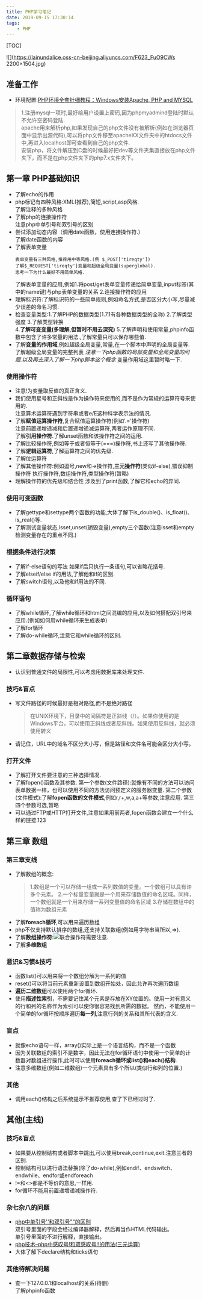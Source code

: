 ```yaml
---
title: PHP学习笔记  
date: 2019-09-15 17:30:14  
tags:  
    - PHP  
---
```

[TOC]

![](https://lainundalice.oss-cn-beijing.aliyuncs.com/F623_FuO9CWs 2200×1504.jpg)  
<!-- more -->  
## 准备工作  
* 环境配置:[PHP环境全套针细教程：Windows安装Apache, PHP and MYSQL](https://zhuanlan.zhihu.com/p/81050071)  
> 1.注册mysql一项时,最好给用户设置上密码,因为phpmyadmind登陆时默认不允许空密码登陆.  
  apache用来解析php,如果发现自己的php文件没有被解析(例如在浏览器页面中显示出源代码),可以将php文件移至apacheXX文件夹中的htdocs文件中,再进入localhost即可查看到自己的php文件.  
  安装php，将文件解压到C盘的时候最好把dev等文件夹集直接放在php文件夹下，而不是在php文件夹下的php7.x文件夹下。  
## 第一章 PHP基础知识   
* 了解echo的作用  
* php标记有四种风格:XML(推荐),简短,script,asp风格.  
  了解注释的多种风格  
* 了解php的连接操作符  
  注意php中单引号和双引号的区别  
* 尝试添加动态内容（调用date函数，使用连接操作符.）  
  了解date函数的内容  
* 了解表单变量  
  ```  
  表单变量有三种风格,推荐用中等风格.(例 $_POST['tireqty'])  
  了解$_REQUEST['tireqty']变量和超级全局变量(superglobal).  
  思考一下为什么最好不用简单风格.  
  ```  
  了解表单变量的应用,例如1.将post/get表单变量传递给简单变量,input标签(其中的name键)与php表单变量的关系 2.连接操作符的应用  
* 理解标识符:了解标识符的一些简单规则,例如命名方式,是否区分大小写,尽量减少误差的命名习惯.  
* 检查变量类型:1.了解PHP的数据类型(1.7.1有各种数据类型的全称) 2.了解类型强度 3.了解类型转换  
  4.**了解可变变量(多理解,但暂时不用去深究)** 5.了解声明和使用常量,phpinfo函数中包含了许多常量的用法.,了解常量只可以保存哪些值.  
* 了解**变量的作用域**,例如超级全局变量,常量,在一个脚本中声明的全局变量等.  
  了解超级全局变量的完整列表
  *注意一下php函数的局部变量和全局变量的问题.以及再去深入了解一下php脚本这个概念*
  变量作用域这里暂时略一下.  


### 使用操作符  
* 注意!为变量取反值的真正含义.  
* 我们使用星号和正斜线是作为操作符来使用的,而不是作为常规的运算符号来使用的.  
  注意算术运算符遇到字符串或者e/E这种科学表示法的情况.  
* 了解**赋值运算操作符**,复合赋值运算操作符(例如'.='操作符)  
  注意前置递增递减和后置递增递减运算符,两者运作原理不同.  
  了解**引用操作符**.了解unset函数和该操作符之间的运用.  
* 了解比较操作符,例如等于或者恒等于(===)操作符,书上还写了其他操作符.  
* 了解**逻辑运算符**,了解运算符之间的优先级.
* 了解位运算符
* 了解其他操作符:例如逗号,new和->操作符,**三元操作符**(类似if-else),错误抑制操作符
  执行操作符,数组操作符,类型操作符(暂略)
* 理解操作符的优先级和结合性
  涉及到了print函数,了解它和echo的异同.

### 使用可变函数
* 了解gettype和settype两个函数的功能,大体了解下is_double()、is_float()、is_real()等.
* 了解测试变量状态,isset,unset(销毁变量),empty三个函数(注意isset和empty检测变量存在的重点不同.)

### 根据条件进行决策
* 了解if-else语句的写法
  如果if后只执行一条语句,可以省略花括号.
* 了解elseif/else if的用法,了解他和if的区别.
* 了解switch语句,以及他和if用法的不同.

### 循环语句
* 了解while循环,了解while循环和html之间混编的应用,以及如何搭配双引号来应用.(例如如何用while循环来生成表单)
* 了解for循环
* 了解do-while循环,注意它和while循环的区别.

## 第二章数据存储与检索
* 认识到普通文件的局限性,可以考虑用数据库来处理文件.

### 技巧&盲点
* 写文件路径的时候最好是相对路径,而不是绝对路径
  >在UNIX环境下，目录中的间隔符是正斜线（/）。如果你使用的是Windows平台，可以使用正斜线或者反斜线。如果使用反斜线，就必须使用转义
* 请记住，URL中的域名不区分大小写，但是路径和文件名可能会区分大小写。
### 打开文件
* 了解打开文件要注意的三种选择情况.
* 了解fopen()函数及其参数.
  第一个参数(文件路径):就像有不同的方法可以访问表单数据一样，也可以使用不同的方法访问预定义的服务器变量.
  第二个参数(文件模式):了解**fopen函数的文件模式**,例如r,r+,w,a,a+等参数,注意应用.
  第三四个参数可选,暂略
* 可以通过FTP或HTTP打开文件,注意如果用前两者,fopen函数会建立一个什么样的链接.123


## 第三章 数组

### 第三章支线
* 了解数组的概念:
  >1.数组是一个可以存储一组或一系列数值的变量。一个数组可以具有许多个元素。
   2.一个标量变量就是一个用来存储数值的命名区域。同样，一个数组就是一个用来存储一系列变量值的命名区域
   3.存储在数组中的值称为数组元素
* 了解**foreach循环**,可以用来遍历数组
* php不仅支持默认排序的数组,还支持关联数组(例如用字符串当所以,=>).
* 了解**数组操作符**:![](https://lainundalice.oss-cn-beijing.aliyuncs.com/img/20190925154108.png)联合操作符需要注意.
* 了解**多维数组**


### 意识&习惯&技巧
* 函数list()可以用来将一个数组分解为一系列的值
* reset()可以将当前元素重新设置到数组开始处，因此允许再次遍历数组
* **遍历二维数组**可以使用两个for循环.
* 使用**描述性索引**，不需要记住某个元素是存放在XY位置的。使用一对有意义的行和列的名称作为索引可以使你很容易找到所需的数据。
  然而，不能使用一个简单的for循环按顺序遍历**每一列**,注意行列的关系和其所代表的含义.

### 盲点
* 就像echo语句一样，array()实际上是一个语言结构，而不是一个函数
* 因为关联数组的索引不是数字，因此无法在for循环语句中使用一个简单的计数器对数组进行操作,此时可以使用**foreach循环或list()和each()结构**.
* 注意多维数组(例如二维数组)一个元素具有多个所以(类似行和列的位置.)

### 其他
* 调用each()结构之后系统提示不推荐使用,查了下已经过时了.

## 其他(主线)
### 技巧&盲点
* 如果要从控制结构或者脚本中跳出,可以使用break,continue,exit.注意三者的区别.
* 控制结构可以进行语法替换(除了do-while),例如endif、endswitch、endwhile、endfor或endforeach
* !=和<>都是不等价的意思,一样用.
* for循环不能用前置递增递减操作符.

### 杂七杂八的问题  
* [php中单引号''和双引号""的区别](https://www.cnblogs.com/propheterLiu/p/5878998.html)  
  双引号里面的字段会经过编译器解释，然后再当作HTML代码输出。  
  单引号里面的不进行解释，直接输出。  
* [php技术–php中感叹号!和双感叹号!!的用法(三元运算)](https://www.cnblogs.com/jijm123/p/7623928.html)  
* 大体了解下declare结构和ticks语句
### 其他待解决问题  
* 查一下127.0.0.1和localhost的关系(待删)  
  了解phpinfo函数  
